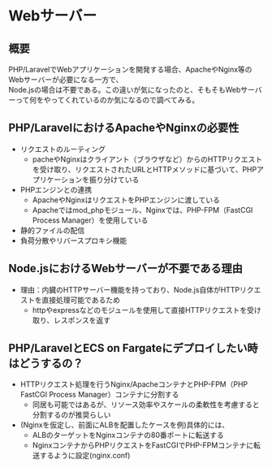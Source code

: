 # Webサーバー

## 概要

PHP/LaravelでWebアプリケーションを開発する場合、ApacheやNginx等のWebサーバーが必要になる一方で、\
Node.jsの場合は不要である。この違いが気になったのと、そもそもWebサーバーって何をやってくれているのか気になるので調べてみる。

## PHP/LaravelにおけるApacheやNginxの必要性

- リクエストのルーティング
  - pacheやNginxはクライアント（ブラウザなど）からのHTTPリクエストを受け取り、リクエストされたURLとHTTPメソッドに基づいて、PHPアプリケーションを振り分けている
- PHPエンジンとの連携
  - ApacheやNginxはリクエストをPHPエンジンに渡している
  - Apacheではmod_phpモジュール、Nginxでは、PHP-FPM（FastCGI Process Manager）を使用している
- 静的ファイルの配信
- 負荷分散やリバースプロキシ機能

## Node.jsにおけるWebサーバーが不要である理由

- 理由：内臓のHTTPサーバー機能を持っており、Node.js自体がHTTPリクエストを直接処理可能であるため
  - httpやexpressなどのモジュールを使用して直接HTTPリクエストを受け取り、レスポンスを返す

## PHP/LaravelとECS on Fargateにデプロイしたい時はどうするの？

- HTTPリクエスト処理を行うNginx/ApacheコンテナとPHP-FPM（PHP FastCGI Process Manager）コンテナに分割する
  - 同居も可能ではあるが、リソース効率やスケールの柔軟性を考慮すると分割するのが推奨らしい
- (Nginxを仮定し、前面にALBを配置したケースを例)具体的には、
  - ALBのターゲットをNginxコンテナの80番ポートに転送する
  - NginxコンテナからPHPリクエストをFastCGIでPHP-FPMコンテナに転送するように設定(nginx.conf)
